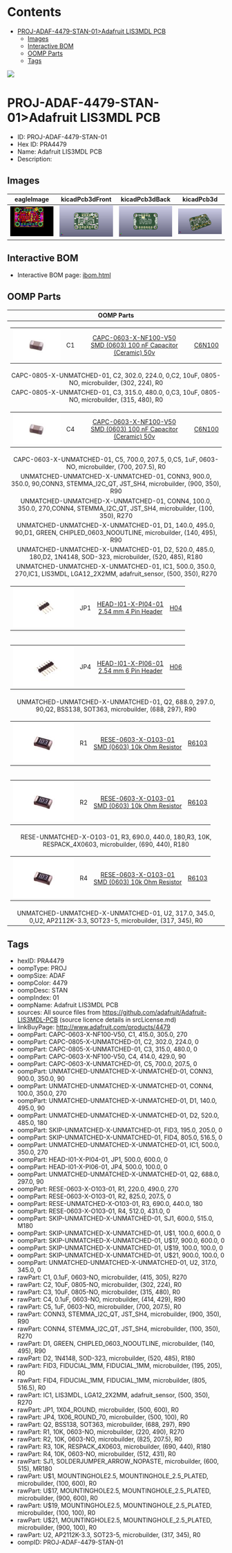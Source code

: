 



Contents
========

* [PROJ-ADAF-4479-STAN-01>Adafruit LIS3MDL PCB](#proj-adaf-4479-stan-01adafruit-lis3mdl-pcb)
	* [Images](#images)
	* [Interactive BOM](#interactive-bom)
	* [OOMP Parts](#oomp-parts)
	* [Tags](#tags)
  
![][im]
# PROJ-ADAF-4479-STAN-01>Adafruit LIS3MDL PCB

- ID: PROJ-ADAF-4479-STAN-01
- Hex ID: PRA4479
- Name: Adafruit LIS3MDL PCB
- Description: 

## Images
  
  

|eagleImage|kicadPcb3dFront|kicadPcb3dBack|kicadPcb3d|
| :---: | :---: | :---: | :---: |
|[![eagleImage](eagleImage_140.png)](eagleImage_600.png)|[![kicadPcb3dFront](kicadPcb3dFront_140.png)](kicadPcb3dFront_600.png)|[![kicadPcb3dBack](kicadPcb3dBack_140.png)](kicadPcb3dBack_600.png)|[![kicadPcb3d](kicadPcb3d_140.png)](kicadPcb3d_600.png)|

## Interactive BOM

- Interactive BOM page: [ibom.html](kicad/bom/ibom.html)

## OOMP Parts
  

|OOMP Parts|
| :---: |
|<table><tr><td>![CAPC-0603-X-NF100-V50](https://raw.githubusercontent.com/oomlout/oomlout_OOMP_parts/main/CAPC-0603-X-NF100-V50/image_140.jpg)</td><td> C1</td><td>[CAPC-0603-X-NF100-V50<br>SMD (0603) 100 nF Capacitor (Ceramic) 50v](https://github.com/oomlout/oomlout_OOMP_parts/tree/main/CAPC-0603-X-NF100-V50/)</td><td>[C6N100](https://github.com/oomlout/oomlout_OOMP_parts/tree/main/CAPC-0603-X-NF100-V50/)</td></tr></table>|
|CAPC-0805-X-UNMATCHED-01, C2, 302.0, 224.0, 0,C2, 10uF, 0805-NO, microbuilder, (302, 224), R0|
|CAPC-0805-X-UNMATCHED-01, C3, 315.0, 480.0, 0,C3, 10uF, 0805-NO, microbuilder, (315, 480), R0|
|<table><tr><td>![CAPC-0603-X-NF100-V50](https://raw.githubusercontent.com/oomlout/oomlout_OOMP_parts/main/CAPC-0603-X-NF100-V50/image_140.jpg)</td><td> C4</td><td>[CAPC-0603-X-NF100-V50<br>SMD (0603) 100 nF Capacitor (Ceramic) 50v](https://github.com/oomlout/oomlout_OOMP_parts/tree/main/CAPC-0603-X-NF100-V50/)</td><td>[C6N100](https://github.com/oomlout/oomlout_OOMP_parts/tree/main/CAPC-0603-X-NF100-V50/)</td></tr></table>|
|CAPC-0603-X-UNMATCHED-01, C5, 700.0, 207.5, 0,C5, 1uF, 0603-NO, microbuilder, (700, 207.5), R0|
|UNMATCHED-UNMATCHED-X-UNMATCHED-01, CONN3, 900.0, 350.0, 90,CONN3, STEMMA_I2C_QT, JST_SH4, microbuilder, (900, 350), R90|
|UNMATCHED-UNMATCHED-X-UNMATCHED-01, CONN4, 100.0, 350.0, 270,CONN4, STEMMA_I2C_QT, JST_SH4, microbuilder, (100, 350), R270|
|UNMATCHED-UNMATCHED-X-UNMATCHED-01, D1, 140.0, 495.0, 90,D1, GREEN, CHIPLED_0603_NOOUTLINE, microbuilder, (140, 495), R90|
|UNMATCHED-UNMATCHED-X-UNMATCHED-01, D2, 520.0, 485.0, 180,D2, 1N4148, SOD-323, microbuilder, (520, 485), R180|
|UNMATCHED-UNMATCHED-X-UNMATCHED-01, IC1, 500.0, 350.0, 270,IC1, LIS3MDL, LGA12_2X2MM, adafruit_sensor, (500, 350), R270|
|<table><tr><td>![HEAD-I01-X-PI04-01](https://raw.githubusercontent.com/oomlout/oomlout_OOMP_parts/main/HEAD-I01-X-PI04-01/image_140.jpg)</td><td> JP1</td><td>[HEAD-I01-X-PI04-01<br>2.54 mm 4 Pin Header](https://github.com/oomlout/oomlout_OOMP_parts/tree/main/HEAD-I01-X-PI04-01/)</td><td>[H04](https://github.com/oomlout/oomlout_OOMP_parts/tree/main/HEAD-I01-X-PI04-01/)</td></tr></table>|
|<table><tr><td>![HEAD-I01-X-PI06-01](https://raw.githubusercontent.com/oomlout/oomlout_OOMP_parts/main/HEAD-I01-X-PI06-01/image_140.jpg)</td><td> JP4</td><td>[HEAD-I01-X-PI06-01<br>2.54 mm 6 Pin Header](https://github.com/oomlout/oomlout_OOMP_parts/tree/main/HEAD-I01-X-PI06-01/)</td><td>[H06](https://github.com/oomlout/oomlout_OOMP_parts/tree/main/HEAD-I01-X-PI06-01/)</td></tr></table>|
|UNMATCHED-UNMATCHED-X-UNMATCHED-01, Q2, 688.0, 297.0, 90,Q2, BSS138, SOT363, microbuilder, (688, 297), R90|
|<table><tr><td>![RESE-0603-X-O103-01](https://raw.githubusercontent.com/oomlout/oomlout_OOMP_parts/main/RESE-0603-X-O103-01/image_140.jpg)</td><td> R1</td><td>[RESE-0603-X-O103-01<br>SMD (0603) 10k Ohm Resistor](https://github.com/oomlout/oomlout_OOMP_parts/tree/main/RESE-0603-X-O103-01/)</td><td>[R6103](https://github.com/oomlout/oomlout_OOMP_parts/tree/main/RESE-0603-X-O103-01/)</td></tr></table>|
|<table><tr><td>![RESE-0603-X-O103-01](https://raw.githubusercontent.com/oomlout/oomlout_OOMP_parts/main/RESE-0603-X-O103-01/image_140.jpg)</td><td> R2</td><td>[RESE-0603-X-O103-01<br>SMD (0603) 10k Ohm Resistor](https://github.com/oomlout/oomlout_OOMP_parts/tree/main/RESE-0603-X-O103-01/)</td><td>[R6103](https://github.com/oomlout/oomlout_OOMP_parts/tree/main/RESE-0603-X-O103-01/)</td></tr></table>|
|RESE-UNMATCHED-X-O103-01, R3, 690.0, 440.0, 180,R3, 10K, RESPACK_4X0603, microbuilder, (690, 440), R180|
|<table><tr><td>![RESE-0603-X-O103-01](https://raw.githubusercontent.com/oomlout/oomlout_OOMP_parts/main/RESE-0603-X-O103-01/image_140.jpg)</td><td> R4</td><td>[RESE-0603-X-O103-01<br>SMD (0603) 10k Ohm Resistor](https://github.com/oomlout/oomlout_OOMP_parts/tree/main/RESE-0603-X-O103-01/)</td><td>[R6103](https://github.com/oomlout/oomlout_OOMP_parts/tree/main/RESE-0603-X-O103-01/)</td></tr></table>|
|UNMATCHED-UNMATCHED-X-UNMATCHED-01, U2, 317.0, 345.0, 0,U2, AP2112K-3.3, SOT23-5, microbuilder, (317, 345), R0|

## Tags

- hexID: PRA4479
- oompType: PROJ
- oompSize: ADAF
- oompColor: 4479
- oompDesc: STAN
- oompIndex: 01
- oompName: Adafruit LIS3MDL PCB
- sources: All source files from https://github.com/adafruit/Adafruit-LIS3MDL-PCB (source licence details in srcLicense.md)
- linkBuyPage: http://www.adafruit.com/products/4479
- oompPart: CAPC-0603-X-NF100-V50, C1, 415.0, 305.0, 270
- oompPart: CAPC-0805-X-UNMATCHED-01, C2, 302.0, 224.0, 0
- oompPart: CAPC-0805-X-UNMATCHED-01, C3, 315.0, 480.0, 0
- oompPart: CAPC-0603-X-NF100-V50, C4, 414.0, 429.0, 90
- oompPart: CAPC-0603-X-UNMATCHED-01, C5, 700.0, 207.5, 0
- oompPart: UNMATCHED-UNMATCHED-X-UNMATCHED-01, CONN3, 900.0, 350.0, 90
- oompPart: UNMATCHED-UNMATCHED-X-UNMATCHED-01, CONN4, 100.0, 350.0, 270
- oompPart: UNMATCHED-UNMATCHED-X-UNMATCHED-01, D1, 140.0, 495.0, 90
- oompPart: UNMATCHED-UNMATCHED-X-UNMATCHED-01, D2, 520.0, 485.0, 180
- oompPart: SKIP-UNMATCHED-X-UNMATCHED-01, FID3, 195.0, 205.0, 0
- oompPart: SKIP-UNMATCHED-X-UNMATCHED-01, FID4, 805.0, 516.5, 0
- oompPart: UNMATCHED-UNMATCHED-X-UNMATCHED-01, IC1, 500.0, 350.0, 270
- oompPart: HEAD-I01-X-PI04-01, JP1, 500.0, 600.0, 0
- oompPart: HEAD-I01-X-PI06-01, JP4, 500.0, 100.0, 0
- oompPart: UNMATCHED-UNMATCHED-X-UNMATCHED-01, Q2, 688.0, 297.0, 90
- oompPart: RESE-0603-X-O103-01, R1, 220.0, 490.0, 270
- oompPart: RESE-0603-X-O103-01, R2, 825.0, 207.5, 0
- oompPart: RESE-UNMATCHED-X-O103-01, R3, 690.0, 440.0, 180
- oompPart: RESE-0603-X-O103-01, R4, 512.0, 431.0, 0
- oompPart: SKIP-UNMATCHED-X-UNMATCHED-01, SJ1, 600.0, 515.0, M180
- oompPart: SKIP-UNMATCHED-X-UNMATCHED-01, U$1, 100.0, 600.0, 0
- oompPart: SKIP-UNMATCHED-X-UNMATCHED-01, U$17, 900.0, 600.0, 0
- oompPart: SKIP-UNMATCHED-X-UNMATCHED-01, U$19, 100.0, 100.0, 0
- oompPart: SKIP-UNMATCHED-X-UNMATCHED-01, U$21, 900.0, 100.0, 0
- oompPart: UNMATCHED-UNMATCHED-X-UNMATCHED-01, U2, 317.0, 345.0, 0
- rawPart: C1, 0.1uF, 0603-NO, microbuilder, (415, 305), R270
- rawPart: C2, 10uF, 0805-NO, microbuilder, (302, 224), R0
- rawPart: C3, 10uF, 0805-NO, microbuilder, (315, 480), R0
- rawPart: C4, 0.1uF, 0603-NO, microbuilder, (414, 429), R90
- rawPart: C5, 1uF, 0603-NO, microbuilder, (700, 207.5), R0
- rawPart: CONN3, STEMMA_I2C_QT, JST_SH4, microbuilder, (900, 350), R90
- rawPart: CONN4, STEMMA_I2C_QT, JST_SH4, microbuilder, (100, 350), R270
- rawPart: D1, GREEN, CHIPLED_0603_NOOUTLINE, microbuilder, (140, 495), R90
- rawPart: D2, 1N4148, SOD-323, microbuilder, (520, 485), R180
- rawPart: FID3, FIDUCIAL_1MM, FIDUCIAL_1MM, microbuilder, (195, 205), R0
- rawPart: FID4, FIDUCIAL_1MM, FIDUCIAL_1MM, microbuilder, (805, 516.5), R0
- rawPart: IC1, LIS3MDL, LGA12_2X2MM, adafruit_sensor, (500, 350), R270
- rawPart: JP1, 1X04_ROUND, microbuilder, (500, 600), R0
- rawPart: JP4, 1X06_ROUND_70, microbuilder, (500, 100), R0
- rawPart: Q2, BSS138, SOT363, microbuilder, (688, 297), R90
- rawPart: R1, 10K, 0603-NO, microbuilder, (220, 490), R270
- rawPart: R2, 10K, 0603-NO, microbuilder, (825, 207.5), R0
- rawPart: R3, 10K, RESPACK_4X0603, microbuilder, (690, 440), R180
- rawPart: R4, 10K, 0603-NO, microbuilder, (512, 431), R0
- rawPart: SJ1, SOLDERJUMPER_ARROW_NOPASTE, microbuilder, (600, 515), MR180
- rawPart: U$1, MOUNTINGHOLE2.5, MOUNTINGHOLE_2.5_PLATED, microbuilder, (100, 600), R0
- rawPart: U$17, MOUNTINGHOLE2.5, MOUNTINGHOLE_2.5_PLATED, microbuilder, (900, 600), R0
- rawPart: U$19, MOUNTINGHOLE2.5, MOUNTINGHOLE_2.5_PLATED, microbuilder, (100, 100), R0
- rawPart: U$21, MOUNTINGHOLE2.5, MOUNTINGHOLE_2.5_PLATED, microbuilder, (900, 100), R0
- rawPart: U2, AP2112K-3.3, SOT23-5, microbuilder, (317, 345), R0
- oompID: PROJ-ADAF-4479-STAN-01



[im]: kicadPcb3d_450.png
